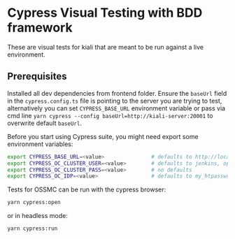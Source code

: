 # Cypress Visual Testing with BDD framework

These are visual tests for kiali that are meant to be run against a live environment.

## Prerequisites

Installed all dev dependencies from frontend folder. Ensure the `baseUrl` field in the `cypress.config.ts` file is pointing to the server you are trying to test, alternatively you can set `CYPRESS_BASE_URL` environment variable or pass via cmd line `yarn cypress --config baseUrl=http://kiali-server:20001` to overwrite default `baseUrl`. 


Before you start using Cypress suite, you might need export some environment variables:

```bash
export CYPRESS_BASE_URL=<value>               # defaults to http://localhost:3000
export CYPRESS_OC_CLUSTER_USER=<value>        # defaults to jenkins, opt. kubeadmin
export CYPRESS_OC_CLUSTER_PASS=<value>        # no defaults
export CYPRESS_OC_IDP=<value>                 # defaults to my_htpasswd_provider
```


Tests for OSSMC can be run with the cypress browser:

```bash
yarn cypress:open
```

or in headless mode:

```bash
yarn cypress:run
```
